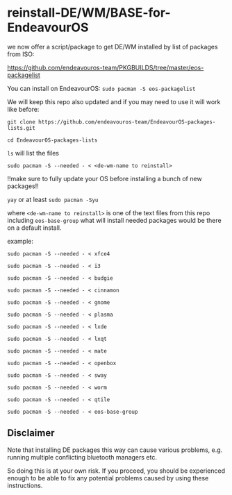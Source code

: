 # reinstall-DE/WM/BASE-for-EndeavourOS
we now offer a script/package to get DE/WM installed by list of packages from ISO:

https://github.com/endeavouros-team/PKGBUILDS/tree/master/eos-packagelist

You can install on EndeavourOS: `sudo pacman -S eos-packagelist`

We will keep this repo also updated and if you may need to use it will work like before:


`git clone https://github.com/endeavouros-team/EndeavourOS-packages-lists.git`

`cd EndeavourOS-packages-lists`

`ls`
will list the files

`sudo pacman -S --needed - < <de-wm-name to reinstall>`

!!make sure to fully update your OS before installing a bunch of new packages!!

`yay` or at least `sudo pacman -Syu`

where `<de-wm-name to reinstall>` is one of the text files from this repo including `eos-base-group` what will install needed packages would be there on a default install.

example:

`sudo pacman -S --needed - < xfce4`

`sudo pacman -S --needed - < i3`

`sudo pacman -S --needed - < budgie`

`sudo pacman -S --needed - < cinnamon`

`sudo pacman -S --needed - < gnome`

`sudo pacman -S --needed - < plasma`

`sudo pacman -S --needed - < lxde`

`sudo pacman -S --needed - < lxqt`

`sudo pacman -S --needed - < mate`

`sudo pacman -S --needed - < openbox`

`sudo pacman -S --needed - < sway`

`sudo pacman -S --needed - < worm`

`sudo pacman -S --needed - < qtile`

`sudo pacman -S --needed - < eos-base-group`

## Disclaimer

Note that installing DE packages this way can cause various problems, e.g. running multiple conflicting bluetooth managers etc.

So doing this is at your own risk. If you proceed, you should be experienced enough to be able to fix any potential problems caused by using these instructions.
